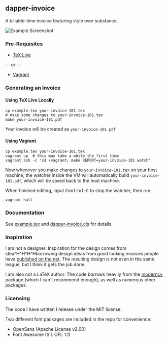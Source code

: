 ## dapper-invoice

A billable-time invoice featuring style over substance.

![Example Screenshot](http://i.imgur.com/q78jtGu.png)

### Pre-Requisites

- [TeX Live](https://www.tug.org/texlive/acquire-netinstall.html)

— or —

- [Vagrant](https://www.vagrantup.com/downloads.html)

### Generating an Invoice

#### Using TeX Live Locally

```
cp example.tex your-invoice-101.tex
# make some changes to your-invoice-101.tex
make your-invoice-101.pdf
```

Your invoice will be created as `your-invoice-101.pdf`

#### Using Vagrant

```
cp example.tex your-invoice-101.tex
vagrant up  # this may take a while the first time
vagrant ssh -c 'cd /vagrant; make REPORT=your-invoice-101 watch'
```

Now whenever you make changes to `your-invoice-101.tex` on your host machine,
the watcher inside the VM will automatically build `your-invoice-101.pdf`,
which will be saved back to the host machine.

When finished editing, input <kbd>Control</kbd>-<kbd>C</kbd> to stop the
watcher, then run:

```
vagrant halt
```

### Documentation

See [example.tex](example.tex) and [dapper-invoice.cls](dapper-invoice.cls) for details.

### Inspiration

I am not a designer.  Inspiration for the design comes from
stea^H^H^H^Hborrowing design ideas from good looking invoices people have
[published on the
net](http://www.smashingmagazine.com/2009/11/05/invoice-like-a-pro/).  The
resulting design is not even in the same league, but I think it gets the job
done.

I am also not a LaTeX author.  The code borrows heavily from the
[moderncv](https://launchpad.net/moderncv) package (which I can't recommend
enough), as well as numerous other packages.

### Licensing

The code I have written I release under the MIT license.

Two different font packages are included in the repo for convenience:

- OpenSans (Apache License v2.00)
- Font Awesome (SIL OFL 1.1)
